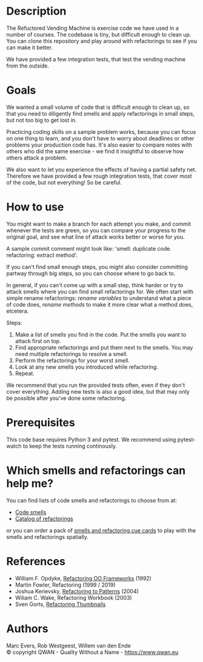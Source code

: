 Description
===========

The Refuctored Vending Machine is exercise code we have used in a number
of courses. The codebase is tiny, but difficult enough to clean up. You
can clone this repository and play around with refactorings to see if
you can make it better. 

We have provided a few integration tests, that test the vending machine
from the outside. 

Goals
=====
We wanted a small volume of code that is difficult enough to clean up,
so that you need to diligently find smells and apply refactorings in
small steps, but not too big to get lost in.

Practicing coding skills on a sample problem works, because you can
focus on one thing to learn, and you don't have to worry about deadlines
or other problems your production code has. It's also easier to compare
notes with others who did the same exercise - we find it insightful
to observe how others attack a problem.

We also want to let you experience the effects of having a partial safety 
net. Therefore we have provided a few rough integration tests, that cover
most of the code, but not everything! So be careful.

How to use
==========

You might want to make a branch for each attempt you make, and commit 
whenever the tests are green, so you can compare your progress to the 
original goal, and see what line of attack works better or worse for you. 

A sample commit comment might look like: 'smell: duplicate code.
refactoring: extract method'.

If you can't find small enough steps, you might also consider committing
partway through big steps, so you can choose where to go back to. 

In general, if you can't come up with a small step, think harder or try to
attack smells where you can find small refactorings for. We often start
with simple rename refactorings: _rename variables_ to understand what a
piece of code does, _rename methods_ to make it more clear what a method
does, etcetera. 

Steps:

1. Make a list of smells you find in the code. Put the smells you want
   to attack first on top. 
2. Find appropriate refactorings and put them next to the smells. You
   may need multiple refactorings to resolve a smell. 
3. Perform the refactorings for your worst smell.
4. Look at any new smells you introduced while refactoring.
5. Repeat.

We recommend that you run the provided tests often, even if they don't cover
everything. Adding new tests is also a good idea, but that may only be 
possible after you've done some refactoring.

Prerequisites
=============

This code base requires Python 3 and pytest. We recommend using
pytest-watch to keep the tests running continously.

Which smells and refactorings can help me?
==========================================

You can find lists of code smells and refactorings to choose from at: 
- [Code smells](https://blog.codinghorror.com/code-smells/)
- [Catalog of refactorings](https://refactoring.com/catalog/)

or you can order a pack of [smells and refactoring cue
cards](http://www.qwan.eu/shop) to play with the
smells and refactorings spatially.

References
==========

- William F. Opdyke, [Refactoring OO Frameworks](http://laputan.org/pub/papers/opdyke-thesis.pdf) (1992)
- Martin Fowler, Refactoring (1999 / 2019)
- Joshua Kerievsky, [Refactoring to Patterns](https://www.industriallogic.com/xp/refactoring/) (2004)
- Wiliam C. Wake, Refactoring Workbook (2003)
- Sven Gorts, [Refactoring Thumbnails](http://web.archive.org/web/20090221213654/http://www.refactoring.be/thumbnails.html)


Authors
=======
Marc Evers, Rob Westgeest, Willem van den Ende  
© copyright QWAN - Quality Without a Name - https://www.qwan.eu
